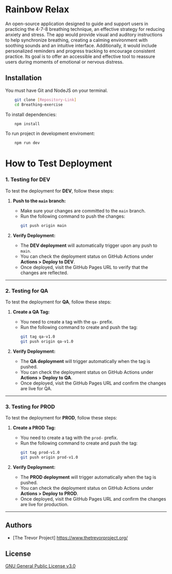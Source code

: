 # Rainbow Relax

An open-source application designed to guide and support users in practicing the 4-7-8 breathing technique, an effective strategy for reducing anxiety and stress. The app would provide visual and auditory instructions to help synchronize breathing, creating a calming environment with soothing sounds and an intuitive interface. Additionally, it would include personalized reminders and progress tracking to encourage consistent practice. Its goal is to offer an accessible and effective tool to reassure users during moments of emotional or nervous distress.

## Installation

You must have Git and NodeJS on your terminal.

```bash
    git clone [Repository-Link]
    cd Breathing-exercise
```

To install dependencies:

```bash
    npm install
```

To run project in development enviroment:

```bash
    npm run dev
```

# How to Test Deployment

### 1. Testing for DEV 
To test the deployment for **DEV**, follow these steps:

1. **Push to the `main` branch:**
   - Make sure your changes are committed to the `main` branch.
   - Run the following command to push the changes:
     ```bash
     git push origin main
     ```

2. **Verify Deployment:**
   - The **DEV deployment** will automatically trigger upon any push to `main`.
   - You can check the deployment status on GitHub Actions under **Actions > Deploy to DEV**.
   - Once deployed, visit the GitHub Pages URL to verify that the changes are reflected.

---

### 2. Testing for QA
To test the deployment for **QA**, follow these steps:

1. **Create a QA Tag:**
   - You need to create a tag with the `qa-` prefix.
   - Run the following command to create and push the tag:
     ```bash
     git tag qa-v1.0
     git push origin qa-v1.0
     ```

2. **Verify Deployment:**
   - The **QA deployment** will trigger automatically when the tag is pushed.
   - You can check the deployment status on GitHub Actions under **Actions > Deploy to QA**.
   - Once deployed, visit the GitHub Pages URL and confirm the changes are live for QA.

---

### 3. Testing for PROD 
To test the deployment for **PROD**, follow these steps:

1. **Create a PROD Tag:**
   - You need to create a tag with the `prod-` prefix.
   - Run the following command to create and push the tag:
     ```bash
     git tag prod-v1.0
     git push origin prod-v1.0
     ```

2. **Verify Deployment:**
   - The **PROD deployment** will trigger automatically when the tag is pushed.
   - You can check the deployment status on GitHub Actions under **Actions > Deploy to PROD**.
   - Once deployed, visit the GitHub Pages URL and confirm the changes are live for production.

---

## Authors

- [The Trevor Project] https://www.thetrevorproject.org/

## License

[GNU General Public License v3.0](https://choosealicense.com/licenses/gpl-3.0/)

